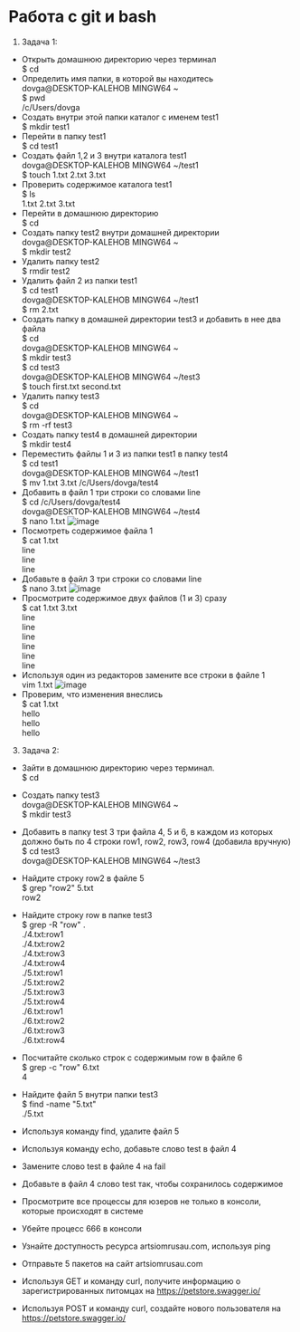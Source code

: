 # Работа с git и bash
1. Задача 1:
- Открыть домашнюю директорию через терминал  
$ cd  
- Определить имя папки, в которой вы находитесь  
dovga@DESKTOP-KALEHOB MINGW64 ~  
$ pwd  
/c/Users/dovga
- Создать внутри этой папки каталог с именем test1  
$ mkdir test1  
- Перейти в папку test1  
$ cd test1  
- Создать файл 1,2 и 3 внутри каталога test1  
dovga@DESKTOP-KALEHOB MINGW64 ~/test1  
$ touch 1.txt 2.txt 3.txt
- Проверить содержимое каталога test1  
$ ls  
1.txt  2.txt  3.txt
- Перейти в домашнюю директорию  
$ cd
- Создать папку test2 внутри домашней директории  
dovga@DESKTOP-KALEHOB MINGW64 ~  
$ mkdir test2
- Удалить папку test2  
$ rmdir test2
- Удалить файл 2 из папки test1  
$ cd test1  
dovga@DESKTOP-KALEHOB MINGW64 ~/test1         
$ rm 2.txt
- Создать папку в домашней директории test3 и добавить в нее два файла  
$ cd  
dovga@DESKTOP-KALEHOB MINGW64 ~  
$ mkdir test3  
$ cd test3  
dovga@DESKTOP-KALEHOB MINGW64 ~/test3  
$ touch first.txt second.txt  
- Удалить папку test3  
$ cd  
dovga@DESKTOP-KALEHOB MINGW64 ~  
$ rm -rf test3
- Создать папку test4 в домашней директории  
$ mkdir test4
- Переместить файлы 1 и 3 из папки test1 в папку test4  
$  cd test1    
dovga@DESKTOP-KALEHOB MINGW64 ~/test1    
$ mv 1.txt 3.txt /c/Users/dovga/test4
- Добавить в файл 1 три строки со словами line  
$ cd /c/Users/dovga/test4  
dovga@DESKTOP-KALEHOB MINGW64 ~/test4  
$ nano 1.txt
![image](https://github.com/VikaDov/git_bash/assets/118528449/e9f23e78-fe6b-4a09-99cc-f30c3b9b06d8)
- Посмотреть содержимое файла 1  
$ cat 1.txt  
line  
line  
line
- Добавьте в файл 3 три строки со словами line  
$ nano 3.txt
![image](https://github.com/VikaDov/git_bash/assets/118528449/8362b598-584e-40c5-b3b8-8ad997922f9b)
- Просмотрите содержимое двух файлов (1 и 3) сразу  
$ cat 1.txt 3.txt  
line  
line  
line  
line  
line  
line
- Используя один из редакторов замените все строки в файле 1  
vim 1.txt
![image](https://github.com/VikaDov/git_bash/assets/118528449/be3fe7ce-2958-4b23-8664-8fa40cb25b64)
- Проверим, что изменения внеслись   
$ cat 1.txt  
hello  
hello  
hello

3. Задача 2:
- Зайти в домашнюю директорию через терминал.  
$ cd
- Создать папку test3    
dovga@DESKTOP-KALEHOB MINGW64 ~  
$ mkdir test3
- Добавить в папку test 3 три файла 4, 5 и 6, в каждом из которых должно быть по 4 строки row1, row2, row3, row4 (добавила вручную)    
$ cd test3  
dovga@DESKTOP-KALEHOB MINGW64 ~/test3
- Найдите строку row2 в файле 5    
$ grep "row2" 5.txt  
row2
- Найдите строку row в папке test3    
$ grep -R "row" .  
./4.txt:row1  
./4.txt:row2  
./4.txt:row3  
./4.txt:row4  
./5.txt:row1  
./5.txt:row2  
./5.txt:row3  
./5.txt:row4  
./6.txt:row1  
./6.txt:row2  
./6.txt:row3  
./6.txt:row4  
- Посчитайте сколько строк с содержимым row в файле 6    
$ grep -c "row" 6.txt  
4
- Найдите файл 5 внутри папки test3  
$ find -name "5.txt"  
./5.txt
- Используя команду find, удалите файл 5  

- Используя команду echo, добавьте слово test в файл 4  

- Замените слово test в файле 4 на fail  

- Добавьте в файл 4 слово test так, чтобы сохранилось содержимое  

- Просмотрите все процессы для юзеров не только в консоли, которые происходят в системе  

- Убейте процесс 666 в консоли  

- Узнайте доступность ресурса artsiomrusau.com, используя ping  

- Отправьте 5 пакетов на сайт artsiomrusau.com  

- Используя GET и команду curl, получите информацию о зарегистрированных питомцах на https://petstore.swagger.io/  

- Используя POST и команду curl, создайте нового пользователя на https://petstore.swagger.io/  
